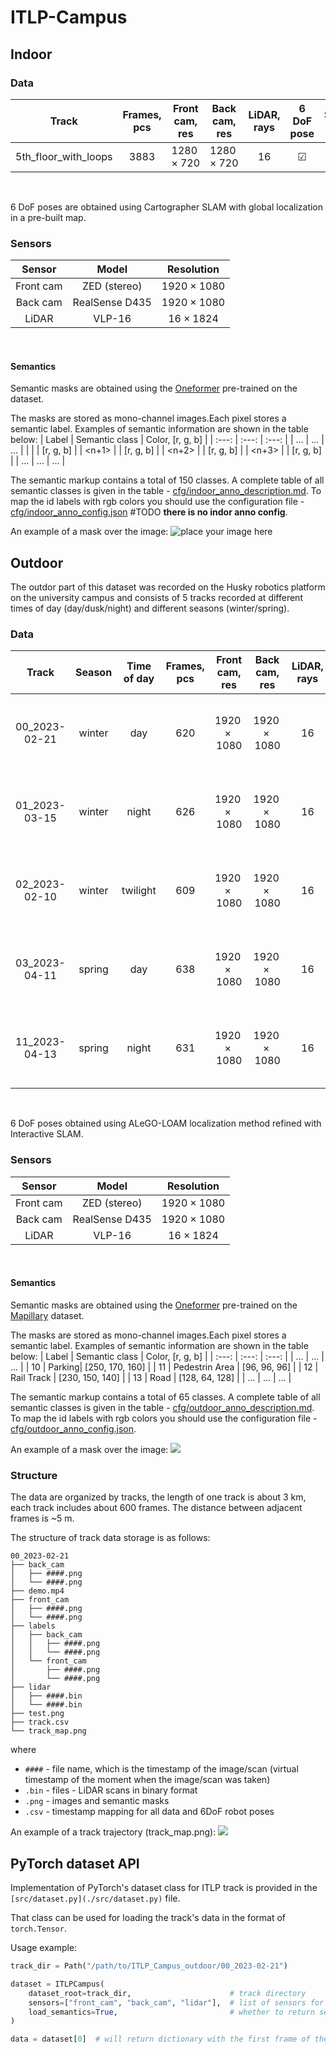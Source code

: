 # ITLP-Campus

## Indoor

### Data

| Track | Frames, pcs | Front cam, res | Back cam, res | LiDAR, rays | 6 DoF pose | Semantic masks |
|  :---: | :---: | :---: | :---: | :---: | :---: | :---: |
| 5th_floor_with_loops | $3883$ | $1280\times 720$ | $1280\times 720$ | 16 | &#9745; | None  |
<br/>

6 DoF poses are obtained using Cartographer SLAM with global localization in a pre-built map.

### Sensors

| Sensor | Model | Resolution |
|  :---: | :---: | :---: |
| Front cam | ZED (stereo) | $1920\times 1080$ |
| Back cam | RealSense D435 | $1920\times 1080$ |
| LiDAR | VLP-16 | $16\times 1824$ |
<br/>

#### Semantics

Semantic masks are obtained using the [Oneformer](https://github.com/SHI-Labs/OneFormer)  pre-trained on the [<Dataset-name>](dataset-webpage) dataset.

The masks are stored as mono-channel images.Each pixel stores a semantic label. Examples of semantic information are shown in the table below:
| Label | Semantic class | Color, [r, g, b] |
|  :---: | :---: | :---: |
| ... | ... | ... |
| <n> | <class a>| [r, g, b] |
| <n+1> | <class b> | [r, g, b] |
| <n+2> | <class c> | [r, g, b] |
| <n+3> | <class d> | [r, g, b] |
| ... | ... | ... |
<br/>

The semantic markup contains a total of $150$ classes. A complete table of all semantic classes is given in the table - [cfg/indoor_anno_description.md](cfg/indoor_anno_description.md). To map the id labels with rgb colors you should use the configuration file - [cfg/indoor_anno_config.json](cfg/indoor_anno_config.json) #TODO **there is no indor anno config**.

An example of a mask over the image:
![place your image here]()

## Outdoor
The outdor part of this dataset was recorded on the Husky robotics platform on the university campus and consists of 5 tracks recorded at different times of day (day/dusk/night) and different seasons (winter/spring).

### Data

| Track | Season | Time of day | Frames, pcs | Front cam, res | Back cam, res | LiDAR, rays | 6 DoF pose | Semantic masks |
|  :---: | :---: | :---: | :---: | :---: | :---: | :---: | :---: | :---: |
| 00_2023-02-21 | winter | day | $620$ | $1920\times 1080$ | $1920\times 1080$ | 16 | &#9745; | front + back <br/> $1920\times 1080 \times 65$ classes  |
| 01_2023-03-15 | winter| night | $626$ | $1920\times 1080$ | $1920\times 1080$ | 16 | &#9745; | front + back <br/> $1920\times 1080 \times 65$ classes  |
| 02_2023-02-10 | winter | twilight | $609$ | $1920\times 1080$ | $1920\times 1080$ | 16 | &#9745; | front + back <br/> $1920\times 1080 \times 65$ classes  |
| 03_2023-04-11 | spring | day | $638$ | $1920\times 1080$ | $1920\times 1080$ | 16 | &#9745; | front + back <br/> $1920\times 1080 \times 65$ classes  |
| 11_2023-04-13 | spring | night | $631$ | $1920\times 1080$ | $1920\times 1080$ | 16 | &#9745; |  front + back <br/> $1920\times 1080 \times 65$ classes  |
<br/>

6 DoF poses obtained using ALeGO-LOAM localization method refined with Interactive SLAM.

### Sensors

| Sensor | Model | Resolution |
|  :---: | :---: | :---: |
| Front cam | ZED (stereo) | $1920\times 1080$ |
| Back cam | RealSense D435 | $1920\times 1080$ |
| LiDAR | VLP-16 | $16\times 1824$ |
<br/>

#### Semantics

Semantic masks are obtained using the [Oneformer](https://github.com/SHI-Labs/OneFormer)  pre-trained on the [Mapillary](https://paperswithcode.com/dataset/mapillary-vistas-dataset) dataset.

The masks are stored as mono-channel images.Each pixel stores a semantic label. Examples of semantic information are shown in the table below:
| Label | Semantic class | Color, [r, g, b] |
|  :---: | :---: | :---: |
| ... | ... | ... |
| 10 | Parking| [250, 170, 160] |
| 11 | Pedestrin Area | [96, 96, 96] |
| 12 | Rail Track | [230, 150, 140] |
| 13 | Road | [128, 64, 128] |
| ... | ... | ... |
<br/>

The semantic markup contains a total of $65$ classes. A complete table of all semantic classes is given in the table - [cfg/outdoor_anno_description.md](cfg/outdoor_anno_description.md). To map the id labels with rgb colors you should use the configuration file - [cfg/outdoor_anno_config.json](cfg/outdoor_anno_config.json).

An example of a mask over the image:
![](img/segmentation_mask_over_image_demo.png)

### Structure

The data are organized by tracks, the length of one track is about 3 km, each track includes about 600 frames. The distance between adjacent frames is ~5 m.

The structure of track data storage is as follows:
```text
00_2023-02-21
├── back_cam
│   ├── ####.png
│   └── ####.png
├── demo.mp4
├── front_cam
│   ├── ####.png
│   └── ####.png
├── labels
│   ├── back_cam
│   │   ├── ####.png
│   │   └── ####.png
│   └── front_cam
│       ├── ####.png
│       └── ####.png
├── lidar
│   ├── ####.bin
│   └── ####.bin
├── test.png
├── track.csv
└── track_map.png
```

where

- `####` - file name, which is the timestamp of the image/scan (virtual timestamp of the moment when the image/scan was taken)
- `.bin` - files - LiDAR scans in binary format
- `.png` - images and semantic masks
- `.csv` - timestamp mapping for all data and 6DoF robot poses


An example of a track trajectory  (track_map.png):
![](img/00_track_map.png)


## PyTorch dataset API

Implementation of PyTorch's dataset class for ITLP track is provided in the `[src/dataset.py](./src/dataset.py)` file.

That class can be used for loading the track's data in the format of `torch.Tensor`.

Usage example:

```python
track_dir = Path("/path/to/ITLP_Campus_outdoor/00_2023-02-21")

dataset = ITLPCampus(
    dataset_root=track_dir,                      # track directory
    sensors=["front_cam", "back_cam", "lidar"],  # list of sensors for which you want to load data
    load_semantics=True,                         # whether to return semantic masks for cameras
)

data = dataset[0]  # will return dictionary with the first frame of the track
```
